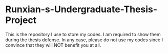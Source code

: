 # Runxian-s-Undergraduate-Thesis-Project
This is the repository I use to store my codes. I am required to show them during the thesis defense.
In any case, please do not use my codes since I convince that they will NOT benefit you at all.
